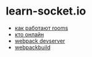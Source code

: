 # learn-socket.io
- [как работают rooms](https://habrahabr.ru/post/243791/)
- [кто онлайн](https://habrahabr.ru/post/143162/)
- [webpack devserver](http://stackoverflow.com/questions/33584724/how-to-use-socket-io-together-with-webpack-hot-middleware)
- [webpackbuild](http://stackoverflow.com/questions/37058080/how-can-i-bundle-socket-io-client-with-webpack)
